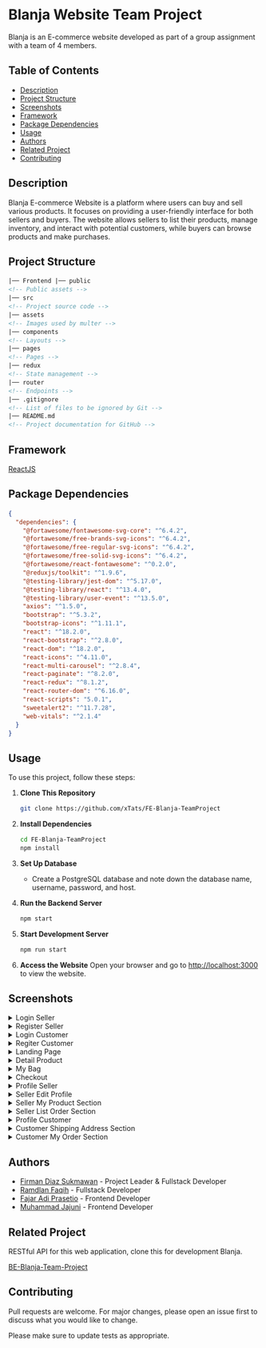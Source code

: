 # Blanja Website Team Project

Blanja is an E-commerce website developed as part of a group assignment with a team of 4 members.

## Table of Contents

- [Description](#description)
- [Project Structure](#project-structure)
- [Screenshots](#screenshots)
- [Framework](#framework)
- [Package Dependencies](#package-dependencies)
- [Usage](#usage)
- [Authors](#authors)
- [Related Project](#related-project)
- [Contributing](#contributing)

## Description

Blanja E-commerce Website is a platform where users can buy and sell various products. It focuses on providing a user-friendly interface for both sellers and buyers. The website allows sellers to list their products, manage inventory, and interact with potential customers, while buyers can browse products and make purchases.

## Project Structure

```html
|── Frontend |── public
<!-- Public assets -->
|── src
<!-- Project source code -->
|── assets
<!-- Images used by multer -->
|── components
<!-- Layouts -->
|── pages
<!-- Pages -->
|── redux
<!-- State management -->
|── router
<!-- Endpoints -->
|── .gitignore
<!-- List of files to be ignored by Git -->
|── README.md
<!-- Project documentation for GitHub -->
```

## Framework

[ReactJS](https://react.dev/)

## Package Dependencies

```json
{
  "dependencies": {
    "@fortawesome/fontawesome-svg-core": "^6.4.2",
    "@fortawesome/free-brands-svg-icons": "^6.4.2",
    "@fortawesome/free-regular-svg-icons": "^6.4.2",
    "@fortawesome/free-solid-svg-icons": "^6.4.2",
    "@fortawesome/react-fontawesome": "^0.2.0",
    "@reduxjs/toolkit": "^1.9.6",
    "@testing-library/jest-dom": "^5.17.0",
    "@testing-library/react": "^13.4.0",
    "@testing-library/user-event": "^13.5.0",
    "axios": "^1.5.0",
    "bootstrap": "^5.3.2",
    "bootstrap-icons": "^1.11.1",
    "react": "^18.2.0",
    "react-bootstrap": "^2.8.0",
    "react-dom": "^18.2.0",
    "react-icons": "^4.11.0",
    "react-multi-carousel": "^2.8.4",
    "react-paginate": "^8.2.0",
    "react-redux": "^8.1.2",
    "react-router-dom": "^6.16.0",
    "react-scripts": "5.0.1",
    "sweetalert2": "^11.7.28",
    "web-vitals": "^2.1.4"
  }
}
```

## Usage

To use this project, follow these steps:

1. **Clone This Repository**

   ```bash
   git clone https://github.com/xTats/FE-Blanja-TeamProject
   ```

2. **Install Dependencies**

   ```bash
   cd FE-Blanja-TeamProject
   npm install
   ```

3. **Set Up Database**

   - Create a PostgreSQL database and note down the database name, username, password, and host.

4. **Run the Backend Server**

   ```bash
   npm start
   ```

5. **Start Development Server**

   ```bash
   npm run start
   ```

6. **Access the Website**
   Open your browser and go to [http://localhost:3000](http://localhost:3000) to view the website.

## Screenshots

<details>
  <summary>
    Login Seller
  </summary>
<img src="screenshots/sellerLogin.png" alt="Login Seller" />
</details>

<details>
  <summary>
    Register Seller
  </summary>
<img src="screenshots/sellerRegister.png" alt="Register Seller" />
</details>

<details>
  <summary>
    Login Customer
  </summary>
<img src="screenshots/customerLogin.png" alt="Login Customer" />
</details>

<details>
  <summary>
    Regiter Customer
  </summary>
<img src="screenshots/customerRegister.png" alt="Register Customer" />
</details>
<details>
  <summary>
    Landing Page
  </summary>
<img src="https://github.com/xTats/FE-Blanja-TeamProject/assets/122331956/9d2074b7-5ef0-440e-98a3-a0a44f252232" alt="Register Customer" />
<img src="https://github.com/xTats/FE-Blanja-TeamProject/assets/122331956/c079756b-7f54-440e-b0d4-14ed97175656" alt="Register Customer" />
</details>
<details>
  <summary>
    Detail Product
  </summary>
<img src="screenshots/DetailProduct.png" alt="Detail Product" />
</details>
<details>
  <summary>
    My Bag
  </summary>
<img src="https://github.com/xTats/FE-Blanja-TeamProject/assets/122331956/d990c2aa-a311-49ee-a81a-a804215c08d8" alt="My Bag" />
</details>
<details>
  <summary>
    Checkout
  </summary>
<img src="https://github.com/xTats/FE-Blanja-TeamProject/assets/122331956/7cab129f-82d5-49ff-bbde-8dda9ccb7bbf" alt="Checkout" />
</details>
<details>
  <summary>
    Profile Seller
  </summary>
<img src="screenshots/profileSeller.png" alt="Profile Seller" />
</details>
<details>
  <summary>
    Seller Edit Profile
  </summary>
<img src="https://github.com/xTats/FE-Blanja-TeamProject/assets/122331956/c14cda29-11be-4586-88ac-bf702475266e" alt="Profile Seller" />
</details>
<details>
  <summary>
    Seller My Product Section
  </summary>
<img src="screenshots/sellerMyProduct.jpg" alt="Seller Product" />
</details>
<details>
  <summary>
    Seller List Order Section
  </summary>
<img src="screenshots/sellerListOrder.jpg" alt="List Order" />
</details>
<details>
  <summary>
    Profile Customer
  </summary>
<img src="screenshots/profileCustomer.jpg" alt="Profile Customer" />
</details>
<details>
  <summary>
    Customer Shipping Address Section
  </summary>
<img src="screenshots/newProfileShipping.jpg" alt="Shipping Adress" />
</details>
<details>
  <summary>
    Customer My Order Section
  </summary>
<img src="screenshots/customerMyOrder.jpg" alt="My Order" />
</details>

## Authors

- [Firman Diaz Sukmawan](https://github.com/FirmanDiazSukmawan) - Project Leader & Fullstack Developer
- [Ramdlan Faqih](https://github.com/RamdlanFaqih) - Fullstack Developer
- [Fajar Adi Prasetio](https://github.com/FajarAdi25) - Frontend Developer
- [Muhammad Jajuni](https://github.com/MuhamadJajuni) - Frontend Developer

## Related Project

RESTful API for this web application, clone this for development Blanja.

[BE-Blanja-Team-Project](https://github.com/FirmanDiazSukmawan/BE-Blanja-Team-Project)

## Contributing

Pull requests are welcome. For major changes, please open an issue first to discuss what you would like to change.

Please make sure to update tests as appropriate.
